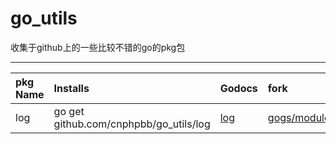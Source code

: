 # go_utils
收集于github上的一些比较不错的go的pkg包

***

|pkg Name| Installs | Godocs |fork|
|:---|:---|:---|:---|
|log|go get github.com/cnphpbb/go_utils/log|[log](https://gowalker.org/github.com/cnphpbb/go_utils/log)|[gogs/modules/log](https://github.com/gogits/gogs/tree/master/modules/log)|